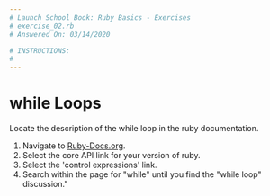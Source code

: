 ```yaml
---
# Launch School Book: Ruby Basics - Exercises
# exercise_02.rb 
# Answered On: 03/14/2020

# INSTRUCTIONS:
# 
---
```


# while Loops

Locate the description of the while loop in the ruby documentation.

1. Navigate to [Ruby-Docs.org](https://ruby-doc.org/).
2. Select the core API link for your version of ruby.
3. Select the 'control expressions' link.
4. Search within the page for "while" until you find the "while loop" discussion."
